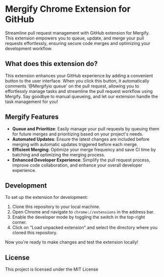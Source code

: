 # Mergify Chrome Extension for GitHub

Streamline pull request management with GitHub extension for Mergify. This extension empowers you to queue, update, and merge your pull requests effortlessly, ensuring secure code merges and optimizing your development workflow.

## What does this extension do?

This extension enhances your GitHub experience by adding a convenient button to the user interface. When you click this button, it automatically comments '@Mergifyio queue' on the pull request, allowing you to effortlessly manage tasks and streamline the pull request workflow using Mergify. Say goodbye to manual queueing, and let our extension handle the task management for you!

## Mergify Features

- **Queue and Prioritize**: Easily manage your pull requests by queuing them for future merges and prioritizing based on your project's needs.
- **Automated Updates**: Ensure the latest changes are included before merging with automatic updates triggered before each merge.
- **Efficient Merging**: Optimize your merge frequency and save CI time by batching and optimizing the merging process.
- **Enhanced Developer Experience**: Simplify the pull request process, improve code collaboration, and enhance your overall developer experience.

## Development

To set up the extension for development:

1. Clone this repository to your local machine.
2. Open Chrome and navigate to `chrome://extensions` in the address bar.
3. Enable the developer mode by toggling the switch in the top-right corner.
4. Click on "Load unpacked extension" and select the directory where you cloned this repository.

Now you're ready to make changes and test the extension locally!

## License

This project is licensed under the MIT License
